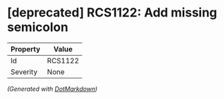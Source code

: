 # \[deprecated\] RCS1122: Add missing semicolon

| Property | Value   |
| -------- | ------- |
| Id       | RCS1122 |
| Severity | None    |


*\(Generated with [DotMarkdown](http://github.com/JosefPihrt/DotMarkdown)\)*